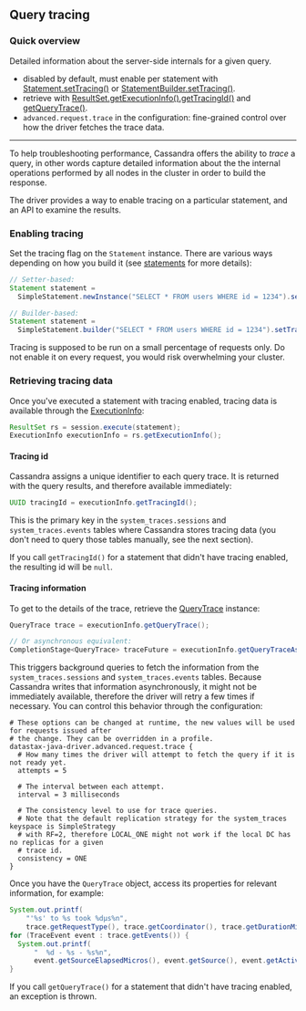 <!--
Licensed to the Apache Software Foundation (ASF) under one
or more contributor license agreements.  See the NOTICE file
distributed with this work for additional information
regarding copyright ownership.  The ASF licenses this file
to you under the Apache License, Version 2.0 (the
"License"); you may not use this file except in compliance
with the License.  You may obtain a copy of the License at

  http://www.apache.org/licenses/LICENSE-2.0

Unless required by applicable law or agreed to in writing,
software distributed under the License is distributed on an
"AS IS" BASIS, WITHOUT WARRANTIES OR CONDITIONS OF ANY
KIND, either express or implied.  See the License for the
specific language governing permissions and limitations
under the License.
-->

## Query tracing

### Quick overview

Detailed information about the server-side internals for a given query.

* disabled by default, must enable per statement with [Statement.setTracing()] or
  [StatementBuilder.setTracing()].
* retrieve with [ResultSet.getExecutionInfo().getTracingId()][ExecutionInfo.getTracingId()] and
  [getQueryTrace()][ExecutionInfo.getQueryTrace()].
* `advanced.request.trace` in the configuration: fine-grained control over how the driver fetches
  the trace data.

-----

To help troubleshooting performance, Cassandra offers the ability to *trace* a query, in other words
capture detailed information about the the internal operations performed by all nodes in the cluster
in order to build the response.

The driver provides a way to enable tracing on a particular statement, and an API to examine the
results. 

### Enabling tracing

Set the tracing flag on the `Statement` instance. There are various ways depending on how you build
it (see [statements](../statements/) for more details):

```java
// Setter-based:
Statement statement =
  SimpleStatement.newInstance("SELECT * FROM users WHERE id = 1234").setTracing(true);

// Builder-based:
Statement statement =
  SimpleStatement.builder("SELECT * FROM users WHERE id = 1234").setTracing().build();
```

Tracing is supposed to be run on a small percentage of requests only. Do not enable it on every
request, you would risk overwhelming your cluster.

### Retrieving tracing data

Once you've executed a statement with tracing enabled, tracing data is available through the
[ExecutionInfo]:

```java
ResultSet rs = session.execute(statement);
ExecutionInfo executionInfo = rs.getExecutionInfo();
```

#### Tracing id

Cassandra assigns a unique identifier to each query trace. It is returned with the query results,
and therefore available immediately: 

```java
UUID tracingId = executionInfo.getTracingId();
```

This is the primary key in the `system_traces.sessions` and `system_traces.events` tables where
Cassandra stores tracing data (you don't need to query those tables manually, see the next section).

If you call `getTracingId()` for a statement that didn't have tracing enabled, the resulting id will
be `null`. 

#### Tracing information

To get to the details of the trace, retrieve the [QueryTrace] instance:

```java
QueryTrace trace = executionInfo.getQueryTrace();

// Or asynchronous equivalent:
CompletionStage<QueryTrace> traceFuture = executionInfo.getQueryTraceAsync();
```

This triggers background queries to fetch the information from the `system_traces.sessions` and
`system_traces.events` tables. Because Cassandra writes that information asynchronously, it might
not be immediately available, therefore the driver will retry a few times if necessary. You can
control this behavior through the configuration:

```
# These options can be changed at runtime, the new values will be used for requests issued after
# the change. They can be overridden in a profile.
datastax-java-driver.advanced.request.trace {
  # How many times the driver will attempt to fetch the query if it is not ready yet.
  attempts = 5
  
  # The interval between each attempt.
  interval = 3 milliseconds
  
  # The consistency level to use for trace queries.
  # Note that the default replication strategy for the system_traces keyspace is SimpleStrategy
  # with RF=2, therefore LOCAL_ONE might not work if the local DC has no replicas for a given
  # trace id.
  consistency = ONE
}
```

Once you have the `QueryTrace` object, access its properties for relevant information, for example:

```java
System.out.printf(
    "'%s' to %s took %dμs%n",
    trace.getRequestType(), trace.getCoordinator(), trace.getDurationMicros());
for (TraceEvent event : trace.getEvents()) {
  System.out.printf(
      "  %d - %s - %s%n",
      event.getSourceElapsedMicros(), event.getSource(), event.getActivity());
}
```

If you call `getQueryTrace()` for a statement that didn't have tracing enabled, an exception is
thrown.

[ExecutionInfo]: https://docs.datastax.com/en/drivers/java/4.5/com/datastax/oss/driver/api/core/cql/ExecutionInfo.html
[QueryTrace]:    https://docs.datastax.com/en/drivers/java/4.5/com/datastax/oss/driver/api/core/cql/QueryTrace.html
[Statement.setTracing()]: https://docs.datastax.com/en/drivers/java/4.5/com/datastax/oss/driver/api/core/cql/Statement.html#setTracing-boolean-
[StatementBuilder.setTracing()]: https://docs.datastax.com/en/drivers/java/4.5/com/datastax/oss/driver/api/core/cql/StatementBuilder.html#setTracing--
[ExecutionInfo.getTracingId()]: https://docs.datastax.com/en/drivers/java/4.5/com/datastax/oss/driver/api/core/cql/ExecutionInfo.html#getTracingId--
[ExecutionInfo.getQueryTrace()]: https://docs.datastax.com/en/drivers/java/4.5/com/datastax/oss/driver/api/core/cql/ExecutionInfo.html#getQueryTrace--
